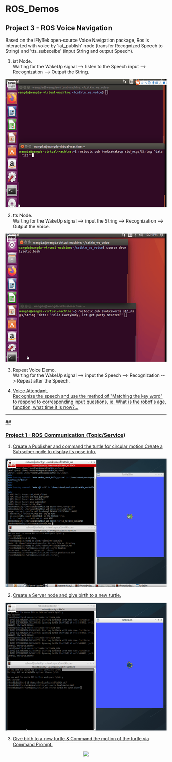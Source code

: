# ROS_Demos

## Project 3 - ROS Voice Navigation
Based on the iFlyTek open-source Voice Navigation package, Ros is interacted with voice by 'iat_publish' node (transfer Recognized Speech to String) and 'tts_subsceibe' (input String and output Speech).

1. iat Node.<br>
   Waiting for the WakeUp signal --> listen to the Speech input --> Recognization --> Output the String.
<div align="center">
<img src="https://github.com/WangDaMME/ROS_Demos/blob/master/catkin_ws_voice/voice_result_gif/iat.gif" width="600" height="400">
</div>
</div>

2. tts Node.<br>
   Waiting for the WakeUp signal --> input the String --> Recognization --> Output the Voice.
<div align="center">
<img src="https://github.com/WangDaMME/ROS_Demos/blob/master/catkin_ws_voice/voice_result_gif/tts.gif" width="600" height="400">
</div>

3. Repeat Voice Demo.<br>
   Waiting for the WakeUp signal --> input the Speech --> Recognization --> Repeat after the Speech.
<div align="center">
<a href="https://www.youtube.com/watch?v=V6Msm9cNnYM" target="_blank">
</div>

4. Voice Attendant. <br>
   Recognize the speech and use the method of "Matching the key word" to respond to corresponding input questions, ie. What is the robot's age, function, what time it is now?...
<div align="center">
<a href="https://www.youtube.com/watch?v=uXRiw2IMd9Q" target="_blank">
</div>

<hr>

##<h3> Project 1 - ROS Communication (Topic/Service) </h3>
1. Create a Publisher and command the turtle for circular motion
   Create a Subsciber node to display its pose info.
<div align="center">
<img src="demo1/catkin_ws/res_gif/topic.gif" width="600" height="400">
</div>

2. Create a Server node and give birth to a new turtle.
<div align="center">
<img src="demo1/catkin_ws/res_gif/birth.gif" width="600" height="400">
</div>

3. Give birth to a new turtle & Command the motion of the turtle via Command Prompt.
<div align="center">
<img src="demo1/catkin_ws/res_gif/cmd_create.gif" width="600">
</div>
</hr>

